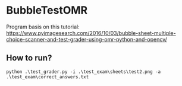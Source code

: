 # BubbleTestOMR
Program basis on this tutorial: https://www.pyimagesearch.com/2016/10/03/bubble-sheet-multiple-choice-scanner-and-test-grader-using-omr-python-and-opencv/


## How to run?
```
python .\test_grader.py -i .\test_exam\sheets\test2.png -a .\test_exam\correct_answers.txt
```